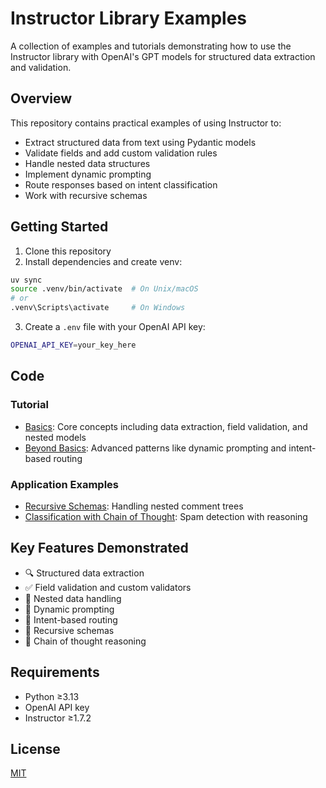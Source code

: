 # Instructor Library Examples

A collection of examples and tutorials demonstrating how to use the Instructor library with OpenAI's GPT models for structured data extraction and validation.

## Overview

This repository contains practical examples of using Instructor to:
- Extract structured data from text using Pydantic models
- Validate fields and add custom validation rules
- Handle nested data structures
- Implement dynamic prompting
- Route responses based on intent classification
- Work with recursive schemas

## Getting Started

1. Clone this repository
2. Install dependencies and create venv:
```bash
uv sync
source .venv/bin/activate  # On Unix/macOS
# or
.venv\Scripts\activate     # On Windows
```

3. Create a `.env` file with your OpenAI API key:
```bash
OPENAI_API_KEY=your_key_here
```

## Code
### Tutorial
- [Basics](tutorial/basics.py): Core concepts including data extraction, field validation, and nested models
- [Beyond Basics](tutorial/beyond_basics.py): Advanced patterns like dynamic prompting and intent-based routing

### Application Examples
- [Recursive Schemas](examples/01_recursive_schema.py): Handling nested comment trees
- [Classification with Chain of Thought](examples/02_single_classification_with_cot.py): Spam detection with reasoning

## Key Features Demonstrated

- 🔍 Structured data extraction
- ✅ Field validation and custom validators
- 🌳 Nested data handling
- 🔄 Dynamic prompting
- 🔀 Intent-based routing
- 🌿 Recursive schemas
- 💭 Chain of thought reasoning

## Requirements
- Python ≥3.13
- OpenAI API key
- Instructor ≥1.7.2

## License
[MIT](LICENSE)
